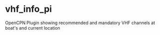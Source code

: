 # vhf_info_pi
OpenCPN Plugin showing recommended and mandatory VHF channels at boat's and current location
